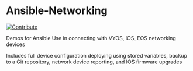 # Ansible-Networking
[![Contribute](https://img.shields.io/badge/OpenShift-Dev%20Spaces-525C86?logo=redhatopenshift&labelColor=EE0000)](https://devspaces.apps.ocp.shadowman.dev/#https://github.com/shadowman-lab/Ansible-Networking)

Demos for Ansible Use in connecting with VYOS, IOS, EOS networking devices

Includes full device configuration deploying using stored variables, backup to a Git repository, network device reporting, and IOS firmware upgrades
